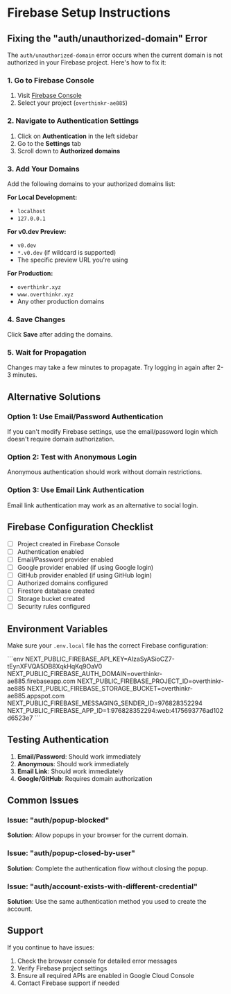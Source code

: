 # Firebase Setup Instructions

## Fixing the "auth/unauthorized-domain" Error

The `auth/unauthorized-domain` error occurs when the current domain is not authorized in your Firebase project. Here's how to fix it:

### 1. Go to Firebase Console
1. Visit [Firebase Console](https://console.firebase.google.com/)
2. Select your project (`overthinkr-ae885`)

### 2. Navigate to Authentication Settings
1. Click on **Authentication** in the left sidebar
2. Go to the **Settings** tab
3. Scroll down to **Authorized domains**

### 3. Add Your Domains
Add the following domains to your authorized domains list:

**For Local Development:**
- `localhost`
- `127.0.0.1`

**For v0.dev Preview:**
- `v0.dev`
- `*.v0.dev` (if wildcard is supported)
- The specific preview URL you're using

**For Production:**
- `overthinkr.xyz`
- `www.overthinkr.xyz`
- Any other production domains

### 4. Save Changes
Click **Save** after adding the domains.

### 5. Wait for Propagation
Changes may take a few minutes to propagate. Try logging in again after 2-3 minutes.

## Alternative Solutions

### Option 1: Use Email/Password Authentication
If you can't modify Firebase settings, use the email/password login which doesn't require domain authorization.

### Option 2: Test with Anonymous Login
Anonymous authentication should work without domain restrictions.

### Option 3: Use Email Link Authentication
Email link authentication may work as an alternative to social login.

## Firebase Configuration Checklist

- [ ] Project created in Firebase Console
- [ ] Authentication enabled
- [ ] Email/Password provider enabled
- [ ] Google provider enabled (if using Google login)
- [ ] GitHub provider enabled (if using GitHub login)
- [ ] Authorized domains configured
- [ ] Firestore database created
- [ ] Storage bucket created
- [ ] Security rules configured

## Environment Variables

Make sure your `.env.local` file has the correct Firebase configuration:

\`\`\`env
NEXT_PUBLIC_FIREBASE_API_KEY=AIzaSyASioCZ7-tEynXFVQA5DB8XqkHqKq9OaV0
NEXT_PUBLIC_FIREBASE_AUTH_DOMAIN=overthinkr-ae885.firebaseapp.com
NEXT_PUBLIC_FIREBASE_PROJECT_ID=overthinkr-ae885
NEXT_PUBLIC_FIREBASE_STORAGE_BUCKET=overthinkr-ae885.appspot.com
NEXT_PUBLIC_FIREBASE_MESSAGING_SENDER_ID=976828352294
NEXT_PUBLIC_FIREBASE_APP_ID=1:976828352294:web:4175693776ad102d6523e7
\`\`\`

## Testing Authentication

1. **Email/Password**: Should work immediately
2. **Anonymous**: Should work immediately  
3. **Email Link**: Should work immediately
4. **Google/GitHub**: Requires domain authorization

## Common Issues

### Issue: "auth/popup-blocked"
**Solution**: Allow popups in your browser for the current domain.

### Issue: "auth/popup-closed-by-user"
**Solution**: Complete the authentication flow without closing the popup.

### Issue: "auth/account-exists-with-different-credential"
**Solution**: Use the same authentication method you used to create the account.

## Support

If you continue to have issues:
1. Check the browser console for detailed error messages
2. Verify Firebase project settings
3. Ensure all required APIs are enabled in Google Cloud Console
4. Contact Firebase support if needed
